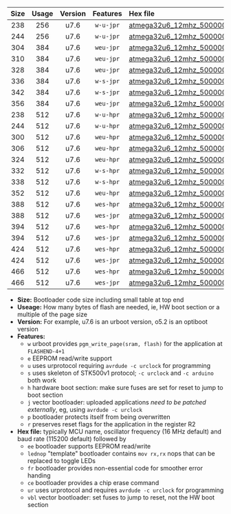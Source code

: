 |Size|Usage|Version|Features|Hex file|
|:-:|:-:|:-:|:-:|:--|
|238|256|u7.6|`w-u-jpr`|[atmega32u6_12mhz_500000bps_ur_vbl.hex](https://raw.githubusercontent.com/stefanrueger/urboot/main//atmega32u6_12mhz_500000bps_ur_vbl.hex)|
|244|256|u7.6|`w-u-jpr`|[atmega32u6_12mhz_500000bps_lednop_ur_vbl.hex](https://raw.githubusercontent.com/stefanrueger/urboot/main//atmega32u6_12mhz_500000bps_lednop_ur_vbl.hex)|
|304|384|u7.6|`weu-jpr`|[atmega32u6_12mhz_500000bps_ee_ur_vbl.hex](https://raw.githubusercontent.com/stefanrueger/urboot/main//atmega32u6_12mhz_500000bps_ee_ur_vbl.hex)|
|310|384|u7.6|`weu-jpr`|[atmega32u6_12mhz_500000bps_ee_lednop_ur_vbl.hex](https://raw.githubusercontent.com/stefanrueger/urboot/main//atmega32u6_12mhz_500000bps_ee_lednop_ur_vbl.hex)|
|328|384|u7.6|`weu-jpr`|[atmega32u6_12mhz_500000bps_ee_lednop_fr_ur_vbl.hex](https://raw.githubusercontent.com/stefanrueger/urboot/main//atmega32u6_12mhz_500000bps_ee_lednop_fr_ur_vbl.hex)|
|336|384|u7.6|`w-s-jpr`|[atmega32u6_12mhz_500000bps_vbl.hex](https://raw.githubusercontent.com/stefanrueger/urboot/main//atmega32u6_12mhz_500000bps_vbl.hex)|
|342|384|u7.6|`w-s-jpr`|[atmega32u6_12mhz_500000bps_lednop_vbl.hex](https://raw.githubusercontent.com/stefanrueger/urboot/main//atmega32u6_12mhz_500000bps_lednop_vbl.hex)|
|356|384|u7.6|`weu-jpr`|[atmega32u6_12mhz_500000bps_ee_lednop_fr_ce_ur_vbl.hex](https://raw.githubusercontent.com/stefanrueger/urboot/main//atmega32u6_12mhz_500000bps_ee_lednop_fr_ce_ur_vbl.hex)|
|238|512|u7.6|`w-u-hpr`|[atmega32u6_12mhz_500000bps_ur.hex](https://raw.githubusercontent.com/stefanrueger/urboot/main//atmega32u6_12mhz_500000bps_ur.hex)|
|244|512|u7.6|`w-u-hpr`|[atmega32u6_12mhz_500000bps_lednop_ur.hex](https://raw.githubusercontent.com/stefanrueger/urboot/main//atmega32u6_12mhz_500000bps_lednop_ur.hex)|
|300|512|u7.6|`weu-hpr`|[atmega32u6_12mhz_500000bps_ee_ur.hex](https://raw.githubusercontent.com/stefanrueger/urboot/main//atmega32u6_12mhz_500000bps_ee_ur.hex)|
|306|512|u7.6|`weu-hpr`|[atmega32u6_12mhz_500000bps_ee_lednop_ur.hex](https://raw.githubusercontent.com/stefanrueger/urboot/main//atmega32u6_12mhz_500000bps_ee_lednop_ur.hex)|
|324|512|u7.6|`weu-hpr`|[atmega32u6_12mhz_500000bps_ee_lednop_fr_ur.hex](https://raw.githubusercontent.com/stefanrueger/urboot/main//atmega32u6_12mhz_500000bps_ee_lednop_fr_ur.hex)|
|332|512|u7.6|`w-s-hpr`|[atmega32u6_12mhz_500000bps.hex](https://raw.githubusercontent.com/stefanrueger/urboot/main//atmega32u6_12mhz_500000bps.hex)|
|338|512|u7.6|`w-s-hpr`|[atmega32u6_12mhz_500000bps_lednop.hex](https://raw.githubusercontent.com/stefanrueger/urboot/main//atmega32u6_12mhz_500000bps_lednop.hex)|
|352|512|u7.6|`weu-hpr`|[atmega32u6_12mhz_500000bps_ee_lednop_fr_ce_ur.hex](https://raw.githubusercontent.com/stefanrueger/urboot/main//atmega32u6_12mhz_500000bps_ee_lednop_fr_ce_ur.hex)|
|388|512|u7.6|`wes-hpr`|[atmega32u6_12mhz_500000bps_ee.hex](https://raw.githubusercontent.com/stefanrueger/urboot/main//atmega32u6_12mhz_500000bps_ee.hex)|
|388|512|u7.6|`wes-jpr`|[atmega32u6_12mhz_500000bps_ee_vbl.hex](https://raw.githubusercontent.com/stefanrueger/urboot/main//atmega32u6_12mhz_500000bps_ee_vbl.hex)|
|394|512|u7.6|`wes-hpr`|[atmega32u6_12mhz_500000bps_ee_lednop.hex](https://raw.githubusercontent.com/stefanrueger/urboot/main//atmega32u6_12mhz_500000bps_ee_lednop.hex)|
|394|512|u7.6|`wes-jpr`|[atmega32u6_12mhz_500000bps_ee_lednop_vbl.hex](https://raw.githubusercontent.com/stefanrueger/urboot/main//atmega32u6_12mhz_500000bps_ee_lednop_vbl.hex)|
|424|512|u7.6|`wes-hpr`|[atmega32u6_12mhz_500000bps_ee_lednop_fr.hex](https://raw.githubusercontent.com/stefanrueger/urboot/main//atmega32u6_12mhz_500000bps_ee_lednop_fr.hex)|
|424|512|u7.6|`wes-jpr`|[atmega32u6_12mhz_500000bps_ee_lednop_fr_vbl.hex](https://raw.githubusercontent.com/stefanrueger/urboot/main//atmega32u6_12mhz_500000bps_ee_lednop_fr_vbl.hex)|
|466|512|u7.6|`wes-hpr`|[atmega32u6_12mhz_500000bps_ee_lednop_fr_ce.hex](https://raw.githubusercontent.com/stefanrueger/urboot/main//atmega32u6_12mhz_500000bps_ee_lednop_fr_ce.hex)|
|466|512|u7.6|`wes-jpr`|[atmega32u6_12mhz_500000bps_ee_lednop_fr_ce_vbl.hex](https://raw.githubusercontent.com/stefanrueger/urboot/main//atmega32u6_12mhz_500000bps_ee_lednop_fr_ce_vbl.hex)|

- **Size:** Bootloader code size including small table at top end
- **Useage:** How many bytes of flash are needed, ie, HW boot section or a multiple of the page size
- **Version:** For example, u7.6 is an urboot version, o5.2 is an optiboot version
- **Features:**
  + `w` urboot provides `pgm_write_page(sram, flash)` for the application at `FLASHEND-4+1`
  + `e` EEPROM read/write support
  + `u` uses urprotocol requiring `avrdude -c urclock` for programming
  + `s` uses skeleton of STK500v1 protocol; `-c urclock` and `-c arduino` both work
  + `h` hardware boot section: make sure fuses are set for reset to jump to boot section
  + `j` vector bootloader: uploaded applications *need to be patched externally*, eg, using `avrdude -c urclock`
  + `p` bootloader protects itself from being overwritten
  + `r` preserves reset flags for the application in the register R2
- **Hex file:** typically MCU name, oscillator frequency (16 MHz default) and baud rate (115200 default) followed by
  + `ee` bootloader supports EEPROM read/write
  + `lednop` "template" bootloader contains `mov rx,rx` nops that can be replaced to toggle LEDs
  + `fr` bootloader provides non-essential code for smoother error handing
  + `ce` bootloader provides a chip erase command
  + `ur` uses urprotocol and requires `avrdude -c urclock` for programming
  + `vbl` vector bootloader: set fuses to jump to reset, not the HW boot section
